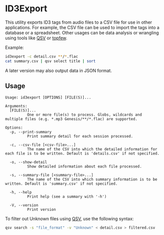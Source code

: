# ID3Export

This utility exports ID3 tags from audio files to a CSV file for use in other applications. For example, the CSV file can be used to import the tags into a database or a spreadsheet. Other usages can be data analysis or wrangling using tools like [QSV](https://github.com/jqnatividad/qsv) or [topfew](https://github.com/timbray/topfew/tree/main).

Example:

```sh
id3export -c detail.csv **/*.flac
cat summary.csv | qsv select title | sort
```

A later version may also output data in JSON format.

## Usage

```console
Usage: id3export [OPTIONS] [FILE(S)]...

Arguments:
  [FILE(S)]...
          One or more file(s) to process. Globs, wildcards and multiple files (e.g. *.mp3 Genesis/**/*.flac) are supported.

Options:
  -p, --print-summary
          Print summary detail for each session processed.

  -c, --csv-file [<csv-file>...]
          The name of the CSV into which the detailed information for each file is to be written. Default is 'details.csv' if not specified.

  -o, --show-detail
          Show detailed information about each file processed.

  -s, --summary-file [<summary-file>...]
          The name of the CSV into which summary information is to be written. Default is 'summary.csv' if not specified.

  -h, --help
          Print help (see a summary with '-h')

  -V, --version
          Print version
```

To filter out Unknown files using [QSV](https://github.com/jqnatividad/qsv), use the following syntax:

```sh
qsv search -s "file_format" -v "Unknown" < detail.csv > filtered.csv
```

